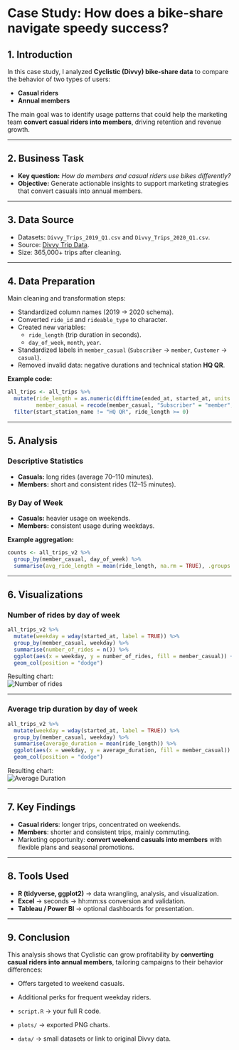 # Case Study: How does a bike-share navigate speedy success?

## 1. Introduction
In this case study, I analyzed **Cyclistic (Divvy) bike-share data** to compare the behavior of two types of users:  
- **Casual riders**  
- **Annual members**  

The main goal was to identify usage patterns that could help the marketing team **convert casual riders into members**, driving retention and revenue growth.  

---

## 2. Business Task
- **Key question:** *How do members and casual riders use bikes differently?*  
- **Objective:** Generate actionable insights to support marketing strategies that convert casuals into annual members.  

---

## 3. Data Source
- Datasets: `Divvy_Trips_2019_Q1.csv` and `Divvy_Trips_2020_Q1.csv`.  
- Source: [Divvy Trip Data](https://divvy-tripdata.s3.amazonaws.com/index.html).  
- Size: 365,000+ trips after cleaning.  

---

## 4. Data Preparation
Main cleaning and transformation steps:  
- Standardized column names (2019 → 2020 schema).  
- Converted `ride_id` and `rideable_type` to character.  
- Created new variables:  
  - `ride_length` (trip duration in seconds).  
  - `day_of_week`, `month`, `year`.  
- Standardized labels in `member_casual` (`Subscriber` → `member`, `Customer` → `casual`).  
- Removed invalid data: negative durations and technical station **HQ QR**.  

**Example code:**
```r
all_trips <- all_trips %>%
  mutate(ride_length = as.numeric(difftime(ended_at, started_at, units = "secs")),
         member_casual = recode(member_casual, "Subscriber" = "member", "Customer" = "casual")) %>%
  filter(start_station_name != "HQ QR", ride_length >= 0)
```

---

## 5. Analysis
### Descriptive Statistics
- **Casuals:** long rides (average 70–110 minutes).  
- **Members:** short and consistent rides (12–15 minutes).  

### By Day of Week
- **Casuals:** heavier usage on weekends.  
- **Members:** consistent usage during weekdays.  

**Example aggregation:**
```r
counts <- all_trips_v2 %>% 
  group_by(member_casual, day_of_week) %>% 
  summarise(avg_ride_length = mean(ride_length, na.rm = TRUE), .groups = "drop")
```

---

## 6. Visualizations  

### Number of rides by day of week
```r
all_trips_v2 %>% 
  mutate(weekday = wday(started_at, label = TRUE)) %>% 
  group_by(member_casual, weekday) %>% 
  summarise(number_of_rides = n()) %>% 
  ggplot(aes(x = weekday, y = number_of_rides, fill = member_casual)) +
  geom_col(position = "dodge")
```
Resulting chart:  
![Number of rides](plots/number_of_rides.png)


---

### Average trip duration by day of week
```r
all_trips_v2 %>% 
  mutate(weekday = wday(started_at, label = TRUE)) %>% 
  group_by(member_casual, weekday) %>% 
  summarise(average_duration = mean(ride_length)) %>% 
  ggplot(aes(x = weekday, y = average_duration, fill = member_casual)) +
  geom_col(position = "dodge")
```
Resulting chart:  
![Average Duration](plots/average_duration.png) 

---

## 7. Key Findings
- **Casual riders**: longer trips, concentrated on weekends.  
- **Members**: shorter and consistent trips, mainly commuting.  
- Marketing opportunity: **convert weekend casuals into members** with flexible plans and seasonal promotions.  

---

## 8. Tools Used
- **R (tidyverse, ggplot2)** → data wrangling, analysis, and visualization.  
- **Excel** → seconds → hh:mm:ss conversion and validation.  
- **Tableau / Power BI** → optional dashboards for presentation.  

---

## 9. Conclusion
This analysis shows that Cyclistic can grow profitability by **converting casual riders into annual members**, tailoring campaigns to their behavior differences:  
- Offers targeted to weekend casuals.  
- Additional perks for frequent weekday riders.  


- `script.R` → your full R code.  
- `plots/` → exported PNG charts.  
- `data/` → small datasets or link to original Divvy data.  
